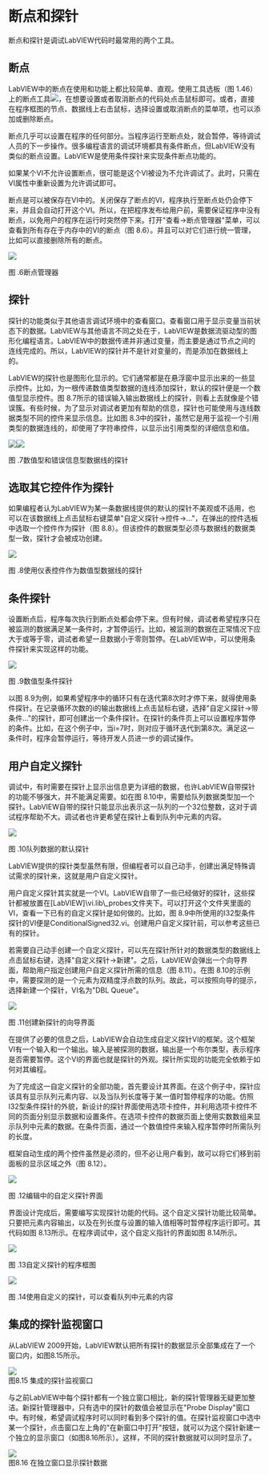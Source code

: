 # 断点和探针

断点和探针是调试LabVIEW代码时最常用的两个工具。

## 断点

LabVIEW中的断点在使用和功能上都比较简单、直观。使用工具选板（图
1.46）上的断点工具![](images/image491.png)，在想要设置或者取消断点的代码处点击鼠标即可。或者，直接在程序框图的节点、数据线上右击鼠标，选择设置或取消断点的菜单项，也可以添加或删除断点。

断点几乎可以设置在程序的任何部分。当程序运行至断点处，就会暂停，等待调试人员的下一步操作。很多编程语言的调试环境都具有条件断点，但LabVIEW没有类似的断点设置。LabVIEW是使用条件探针来实现条件断点功能的。

如果某个VI不允许设置断点，很可能是这个VI被设为不允许调试了。此时，只需在VI属性中重新设置为允许调试即可。

断点是可以被保存在VI中的。关闭保存了断点的VI，程序执行至断点处仍会停下来，并且会自动打开这个VI。所以，在把程序发布给用户前，需要保证程序中没有断点，以免用户的程序在运行时突然停下来。打开"查看-\>断点管理器"菜单，可以查看到所有存在于内存中的VI的断点（图
8.6）。并且可以对它们进行统一管理，比如可以直接删除所有的断点。

![](images/image492.png)

图 .6断点管理器

## 探针

探针的功能类似于其他语言调试环境中的查看窗口。查看窗口用于显示变量当前状态下的数据。LabVIEW与其他语言不同之处在于，LabVIEW是数据流驱动型的图形化编程语言。LabVIEW中的数据传递并非通过变量，而主要是通过节点之间的连线完成的。所以，LabVIEW的探针并不是针对变量的，而是添加在数据线上的。

LabVIEW的探针也是图形化显示的。它们通常都是在悬浮窗中显示出来的一些显示控件。比如，为一根传递数值类型数据的连线添加探针，默认的探针便是一个数值型显示控件。图
8.7所示的错误输入输出数据线上的探针，则看上去就像是个错误簇。有些时候，为了显示对调试者更加有帮助的信息，探针也可能使用与连线数据类型不同的控件来显示信息。比如图
8.3中的探针，虽然它是用于监视一个引用类型的数据连线的，却使用了字符串控件，以显示出引用类型的详细信息和值。

![](images/image493.png)![](images/image494.png)

图 .7数值型和错误信息型数据线的探针

## 选取其它控件作为探针

如果编程者认为LabVIEW为某一条数据线提供的默认的探针不美观或不适用，也可以在该数据线上点击鼠标右键菜单"自定义探针-\>控件-\>..."，在弹出的控件选板中选取一个控件作为探针（图
8.8）。但该控件的数据类型必须与数据线的数据类型一致，探针才会被成功创建。

![](images/image495.png)

图 .8使用仪表控件作为数值型数据线的探针

## 条件探针

设置断点后，程序每次执行到断点处都会停下来。但有时候，调试者希望程序只在被监测的数据满足某一条件时，才暂停运行。比如，被监测的数据在正常情况下应大于或等于零，调试者希望一旦数据小于零则暂停。在LabVIEW中，可以使用条件探针来实现这样的功能。

![](images/image496.png)

图 .9数值型条件探针

以图
8.9为例，如果希望程序中的循环只有在迭代第8次时才停下来，就得使用条件探针。在记录循环次数的i的输出数据线上点击鼠标右键，选择"自定义探针-\>带条件..."的探针，即可创建出一个条件探针。在探针的条件页上可以设置程序暂停的条件。比如，在这个例子中，当i=7时，则对应于循环迭代到第8次。满足这一条件时，程序会暂停运行，等待开发人员进一步的调试操作。

## 用户自定义探针

调试中，有时需要在探针上显示出信息更为详细的数据，也许LabVIEW自带探针的功能不够强大，并不能满足需要。如在图
8.10中，需要给队列数据类型加一个探针。LabVIEW自带的探针只能显示出表示这一队列的一个32位整数，这对于调试程序帮助不大。调试者也许更希望在探针上看到队列中元素的内容。

![](images/image497.png)

图 .10队列数据的默认探针

LabVIEW提供的探针类型虽然有限，但编程者可以自己动手，创建出满足特殊调试需求的探针来，这就是用户自定义探针。

用户自定义探针其实就是一个VI。LabVIEW自带了一些已经做好的探针，这些探针都被放置在\[LabVIEW\]\\vi.lib\\\_probes文件夹下。可以打开这个文件夹里面的VI，查看一下已有的自定义探针是如何做的。比如，图
8.9中所使用的I32型条件探针的VI便是ConditionalSigned32.vi。创建用户自定义探针前，可以参考这些已有的探针。

若需要自己动手创建一个自定义探针，可以先在探针所针对的数据类型的数据线上点击鼠标右键，选择"自定义探针-\>新建"。之后，LabVIEW会弹出一个向导界面，帮助用户指定创建用户自定义探针所需的信息（图
8.11）。在图
8.10的示例中，需要探测的是一个元素为双精度浮点数的队列。故此，可以按照向导的提示，选择新建一个探针，VI名为"DBL
Queue"。

![](images/image498.png)

图 .11创建新探针的向导界面

在提供了必要的信息之后，LabVIEW会自动生成自定义探针VI的框架。这个框架VI有一个输入和一个输出。输入是被探测的数据，输出是一个布尔类型，表示程序是否需要暂停。这个VI的界面也就是探针的外观。探针所实现的功能完全依赖于如何对其编程。

为了完成这一自定义探针的全部功能，首先要设计其界面。在这个例子中，探针应该具有显示队列元素内容、以及当队列长度等于某一值时暂停程序的功能。仿照I32型条件探针的外貌，新设计的探针界面使用选项卡控件，并利用选项卡控件不同的页面分别显示数据和设置条件。在选项卡控件的数据页面上使用实数数组来显示队列中元素的数据。在条件页面，通过一个数值控件来输入程序暂停时所需队列的长度。

框架自动生成的两个控件虽然是必须的，但不必让用户看到，故可以将它们移到前面板的显示区域之外（图
8.12）。

![](images/image499.png)

图 .12编辑中的自定义探针界面

界面设计完成后，需要编写实现探针功能的代码。这个自定义探针功能比较简单。只要把元素内容输出，以及在列长度与设置的输入值相等时暂停程序运行即可。其代码如图
8.13所示。在程序调试中，这个自定义指针的界面如图 8.14所示。

![](images/image500.png)

图 .13自定义探针的程序框图

![](images/image501.png)

图 .14使用自定义的探针，可以查看队列中元素的内容

##  集成的探针监视窗口

从LabVIEW
2009开始，LabVIEW默认把所有探针的数据显示全部集成在了一个窗口内，如图8.15所示。

![](images/image502.png)\
图8.15 集成的探针监视窗口

与之前LabVIEW中每个探针都有一个独立窗口相比，新的探针管理器无疑更加整洁。新探针管理器中，只有选中的探针的数值会被显示在"Probe
Display"窗口中。有时候，希望调试程序时可以同时看到多个探针的值。在探针监视窗口中选中某一个探针，点击窗口左上角的"在新窗口中打开"按钮，就可以为这个探针新建一个独立的显示窗口（如图8.16所示）。这样，不同的探针数据就可以同时显示了。

![](images/image503.png)\
图8.16 在独立窗口显示探针数据